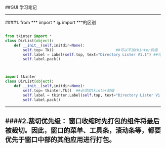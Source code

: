 ##GUI 学习笔记

---
####1. from ***  import * 与 import ***的区别



```python

from tkinter import *
class DirList(object):
    def __init__(self,initdir=None):
        self.top= Tk()                            ##可以不加tkinter前缀
        self.label = Label(self.top, text="Directory Lister V1.1") ##可以不加tkinter前缀
        self.label.pack()



import tkinter
class DirList(object):
    def __init__(self,initdir=None):
        self.top= tkinter.Tk()  ##必须加tkinter前缀
        self.label = tkinter.Label(self.top, text="Directory Lister V1.1") ##必须加tkinter前缀
        self.label.pack()
```
---
####2.裁切优先级：
窗口收缩时先打包的组件将最后被裁切。因此，窗口的菜单、工具条，滚动条等，都要优先于窗口中部的其他应用进行打包。
---
